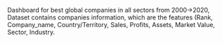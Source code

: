 Dashboard for best global companies in all sectors from 2000→2020, Dataset contains companies information, which are the features (Rank, Company_name, Country/Territory, Sales, Profits, Assets, Market Value, Sector, Industry.
